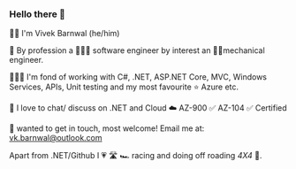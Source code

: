 ### Hello there 👋

👋🏻 I'm Vivek Barnwal (he/him)

🎯 By profession a 👨🏻‍💻 software engineer by interest an 🦾🦿mechanical engineer.

🧔🏻‍♂️ I'm fond of working with C#, .NET, ASP.NET Core, MVC, Windows Services, APIs, Unit testing and my most favourite ⭐ Azure etc.

💬 I love to chat/ discuss on .NET and Cloud ☁️ AZ-900 ✅ AZ-104 ✅ Certified 

📧 wanted to get in touch, most welcome! Email me at: vk.barnwal@outlook.com

Apart from .NET/Github I 💗 🛣️ 🏎️ racing and doing off roading _4X4_ 🚙.


<!--
**barnwalv/barnwalv** is a ✨ _special_ ✨ repository because its `README.md` (this file) appears on your GitHub profile.

Here are some ideas to get you started:

- 🔭 I’m currently working on ...
- 🌱 I’m currently learning ...
- 👯 I’m looking to collaborate on ...
- 🤔 I’m looking for help with ...
- 💬 Ask me about ...
- 📫 How to reach me: ...
- 😄 Pronouns: ...
- ⚡ Fun fact: ...
-->
